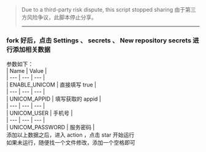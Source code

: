 > Due to a third-party risk dispute, this script stopped sharing
> 由于第三方风险争议，此脚本停止分享。
> ***
 ### fork 好后，点击 Settings 、 secrets 、 New repository secrets 进行添加相关数据
 参数如下：  
| Name | Value |  
| --- | --- | --- |  
| ENABLE_UNICOM | 直接填写 true |  
| --- | --- | --- |   
| UNICOM_APPID | 填写获取的 appid |   
| --- | --- | --- |  
| UNICOM_USER | 手机号 |   
| --- | --- | --- |   
| UNICOM_PASSWORD | 服务密码 |   
添加以上数据之后，进入 action ，点击 star 开始运行   
如果未运行，随便找一个文件修改，添加一个空格即可  
  
